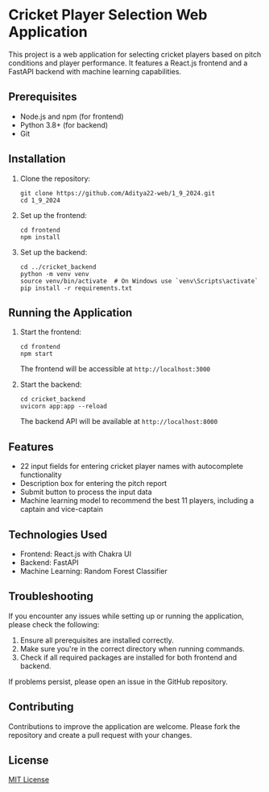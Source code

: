 # Cricket Player Selection Web Application

This project is a web application for selecting cricket players based on pitch conditions and player performance. It features a React.js frontend and a FastAPI backend with machine learning capabilities.

## Prerequisites

- Node.js and npm (for frontend)
- Python 3.8+ (for backend)
- Git

## Installation

1. Clone the repository:
   ```
   git clone https://github.com/Aditya22-web/1_9_2024.git
   cd 1_9_2024
   ```

2. Set up the frontend:
   ```
   cd frontend
   npm install
   ```

3. Set up the backend:
   ```
   cd ../cricket_backend
   python -m venv venv
   source venv/bin/activate  # On Windows use `venv\Scripts\activate`
   pip install -r requirements.txt
   ```

## Running the Application

1. Start the frontend:
   ```
   cd frontend
   npm start
   ```
   The frontend will be accessible at `http://localhost:3000`

2. Start the backend:
   ```
   cd cricket_backend
   uvicorn app:app --reload
   ```
   The backend API will be available at `http://localhost:8000`

## Features

- 22 input fields for entering cricket player names with autocomplete functionality
- Description box for entering the pitch report
- Submit button to process the input data
- Machine learning model to recommend the best 11 players, including a captain and vice-captain

## Technologies Used

- Frontend: React.js with Chakra UI
- Backend: FastAPI
- Machine Learning: Random Forest Classifier

## Troubleshooting

If you encounter any issues while setting up or running the application, please check the following:

1. Ensure all prerequisites are installed correctly.
2. Make sure you're in the correct directory when running commands.
3. Check if all required packages are installed for both frontend and backend.

If problems persist, please open an issue in the GitHub repository.

## Contributing

Contributions to improve the application are welcome. Please fork the repository and create a pull request with your changes.

## License

[MIT License](https://opensource.org/licenses/MIT)
